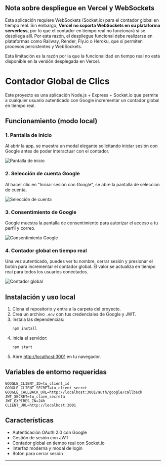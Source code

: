 ## Nota sobre despliegue en Vercel y WebSockets

Esta aplicación requiere WebSockets (Socket.io) para el contador global en tiempo real. Sin embargo, **Vercel no soporta WebSockets en su plataforma serverless**, por lo que el contador en tiempo real no funcionará si se despliega allí. Por esta razón, el despliegue funcional debe realizarse en plataformas como Railway, Render, Fly.io o Heroku, que sí permiten procesos persistentes y WebSockets.

Esta limitación es la razón por la que la funcionalidad en tiempo real no está disponible en la versión desplegada en Vercel.
# Contador Global de Clics

Este proyecto es una aplicación Node.js + Express + Socket.io que permite a cualquier usuario autenticado con Google incrementar un contador global en tiempo real.

## Funcionamiento (modo local)

### 1. Pantalla de inicio
Al abrir la app, se muestra un modal elegante solicitando iniciar sesión con Google antes de poder interactuar con el contador.

![Pantalla de inicio](https://i.imgur.com/S7SK6jQ.png)

### 2. Selección de cuenta Google
Al hacer clic en "Iniciar sesión con Google", se abre la pantalla de selección de cuenta.

![Selección de cuenta](https://i.imgur.com/OW1iZ2R.png)

### 3. Consentimiento de Google
Google muestra la pantalla de consentimiento para autorizar el acceso a tu perfil y correo.

![Consentimiento Google](https://i.imgur.com/DUdmSPb.png)

### 4. Contador global en tiempo real
Una vez autenticado, puedes ver tu nombre, cerrar sesión y presionar el botón para incrementar el contador global. El valor se actualiza en tiempo real para todos los usuarios conectados.

![Contador global](https://i.imgur.com/V6qVVOY.png)

## Instalación y uso local

1. Clona el repositorio y entra a la carpeta del proyecto.
2. Crea un archivo `.env` con tus credenciales de Google y JWT.
3. Instala las dependencias:
   ```sh
   npm install
   ```
4. Inicia el servidor:
   ```sh
   npm start
   ```
5. Abre [http://localhost:3001](http://localhost:3001) en tu navegador.

## Variables de entorno requeridas

```
GOOGLE_CLIENT_ID=tu_client_id
GOOGLE_CLIENT_SECRET=tu_client_secret
GOOGLE_CALLBACK_URL=http://localhost:3001/auth/google/callback
JWT_SECRET=tu_clave_secreta
JWT_EXPIRES_IN=24h
CLIENT_URL=http://localhost:3001
```

## Características
- Autenticación OAuth 2.0 con Google
- Gestión de sesión con JWT
- Contador global en tiempo real con Socket.io
- Interfaz moderna y modal de login
- Botón para cerrar sesión

---


